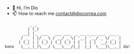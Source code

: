 - 👋 Hi, I’m Dio
- 📫 How to reach me contact@diocorrea.com

```
           _ _                                     
          | (_)                                    
        __| |_  ___   ___ ___  _ __ _ __ ___  __ _ 
       / _` | |/ _ \ / __/ _ \| '__| '__/ _ \/ _` |
      | (_| | | (_) | (_| (_) | |  | | |  __/ (_| |
kono   \__,_|_|\___/ \___\___/|_|  |_|  \___|\__,_| da!
                                             

```
